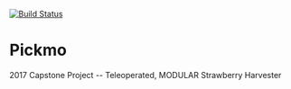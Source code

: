 [![Build Status](https://travis-ci.org/CPSECapstone/Pickmo.svg?branch=development)](https://travis-ci.org/CPSECapstone/Pickmo)

# Pickmo
2017 Capstone Project -- Teleoperated, MODULAR Strawberry Harvester
